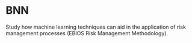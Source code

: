 # BNN

Study how machine learning techniques can aid in the application of risk management processes (EBIOS Risk Management Methodology). 
